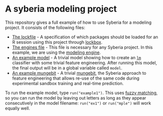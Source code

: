 # A syberia modeling project

This repository gives a full example of how to use Syberia
for a modeling project. It consists of the following files:

  * [The lockfile](lockfile.yml) - A specification of which packages
    should be loaded for an R session using this project through
    [lockbox](https://github.com/robertzk/lockbox).
  * [The engines file](config/engines.R) - This file is necessary
    for any Syberia project. In this example, we are using the
    [modeling engine](https://github.com/syberia/modeling.sy).
  * [An example model](models/dev/example1.R) - A trivial model
    showing how to create an [`lm`](https://stat.ethz.ch/R-manual/R-devel/library/stats/html/lm.html)
    classifier with some trivial feature engineering. After running
    this model, the final output will be in a global variable
    called `model`.
  * [An example mungebit](lib/mungebits/sanitize_gender.R) - A trivial
    [mungebit](https://github.com/robertzk/mungebits2), the Syberia
    approach to feature engineering that allows re-use of the same
    code during experimental sandbox training and real-time prediction.
  
To run the example model, type `run("example1")`. This uses
[fuzzy matching](https://github.com/kien/ctrlp.vim), so you can
run the model by leaving out letters as long as they appear
consecutively in the model filename: `run("ex1")` or `run("mple")` will
work equally well.

